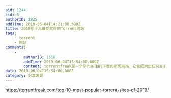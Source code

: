 ```yaml
---
aid: 1244
cid: 5
authorID: 1825
addTime: 2019-06-04T14:21:00.000Z
title: 2019年十大最受欢迎的Torrent网站
tags:
    - torrent
    - 网站
comments:
    -
        authorID: 1616
        addTime: 2019-06-04T15:54:00.000Z
        content: torrentfreak是一个专门关注BT下载的新闻网站，它会把列出任何关于BT的大新闻。
date: 2019-06-04T15:54:00.000Z
category: 分享发现
---
```


https://torrentfreak.com/top-10-most-popular-torrent-sites-of-2019/
